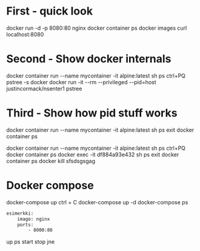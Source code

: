 
# First - quick look

docker run -d -p 8080:80 nginx
docker container ps
docker images
curl localhost:8080

# Second  - Show docker internals

docker container run --name mycontainer -it alpine:latest sh
ps
ctrl+PQ
pstree -s docker
docker run -it --rm --privileged --pid=host justincormack/nsenter1
pstree

# Third - Show how pid stuff works

docker container run --name mycontainer -it alpine:latest sh
ps
exit
docker container ps

docker container run --name mycontainer -it alpine:latest sh
ps
ctrl+PQ
docker container ps
docker exec -it df884a93e432 sh
ps
exit
docker container ps
docker kill sfsdsgsgag

# Docker compose

docker-compose up
ctrl + C
docker-compose up -d
docker-compose ps

```bash
esimerkki:
    image: nginx
    ports:
        - 8000:80
```

up ps start stop jne
